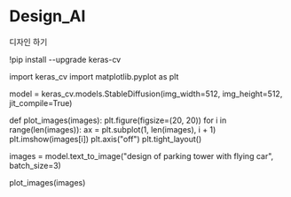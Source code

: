 # Design_AI
디자인 하기

!pip install --upgrade keras-cv

import keras_cv
import matplotlib.pyplot as plt

model = keras_cv.models.StableDiffusion(img_width=512, img_height=512, jit_compile=True)

def plot_images(images):
    plt.figure(figsize=(20, 20))
    for i in range(len(images)):
        ax = plt.subplot(1, len(images), i + 1)
        plt.imshow(images[i])
        plt.axis("off")
        plt.tight_layout()

images = model.text_to_image("design of parking tower with flying car", batch_size=3)

plot_images(images)
